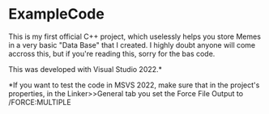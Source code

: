 # ExampleCode
This is my first official C++ project, which uselessly helps you store Memes in a very basic "Data Base" that I created.
I highly doubt anyone will come accross this, but if you're reading this, sorry for the bas code.

This was developed with Visual Studio 2022.*

*If you want to test the code in MSVS 2022, make sure that in the project's properties, in the Linker>>General tab you set the Force File Output to /FORCE:MULTIPLE
